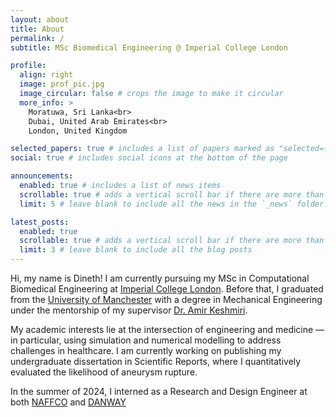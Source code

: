 ```yaml
---
layout: about
title: About
permalink: /
subtitle: MSc Biomedical Engineering @ Imperial College London

profile:
  align: right
  image: prof_pic.jpg
  image_circular: false # crops the image to make it circular
  more_info: >
    Moratuwa, Sri Lanka<br>
    Dubai, United Arab Emirates<br>
    London, United Kingdom

selected_papers: true # includes a list of papers marked as "selected={true}"
social: true # includes social icons at the bottom of the page

announcements:
  enabled: true # includes a list of news items
  scrollable: true # adds a vertical scroll bar if there are more than 3 news items
  limit: 5 # leave blank to include all the news in the `_news` folder

latest_posts:
  enabled: true
  scrollable: true # adds a vertical scroll bar if there are more than 3 new posts items
  limit: 3 # leave blank to include all the blog posts
---
```


Hi, my name is Dineth! I am currently pursuing my MSc in Computational Biomedical Engineering at [Imperial College London](https://www.imperial.ac.uk). Before that, I graduated from the [University of Manchester](https://www.manchester.ac.uk) with a degree in Mechanical Engineering under the mentorship of my supervisor [Dr. Amir Keshmiri](https://research.manchester.ac.uk/en/persons/a.keshmiri).

My academic interests lie at the intersection of engineering and medicine — in particular, using simulation and numerical modelling to address challenges in healthcare. I am currently working on publishing my undergraduate dissertation in Scientific Reports, where I quantitatively evaluated the likelihood of aneurysm rupture.

In the summer of 2024, I interned as a Research and Design Engineer at both [NAFFCO](https://www.naffco.com) and [DANWAY](https://danwaygroup.com)
